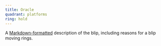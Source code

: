 ```yaml
---
title: Oracle
quadrant: platforms
ring: hold
---
```


A [Markdown-formatted](https://www.markdownguide.org/) description
of the blip, including reasons for a blip moving rings.
